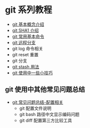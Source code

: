 # git 系列教程

- [git 基本概念介绍](./docs/git基本概念介绍.md)
- [git SHA1 介绍](./docs/git%20SHA1介绍.md)
- [git 常用基本命令](./docs/git常用基本命令.md)
- [git 远程分支](./docs/git远程分支.md)
- git log 命令相关
- git reset 重置
- git 分支
- [git stash 用法](./docs/git%20stash用法.md)
- [git 使用中一些小技巧](./docs/git使用中一些小技巧.md)


## git 使用中其他常见问题总结
- [git 常见问题总结-配置相关](./docs/git常见问题总结-配置相关.md)
    - git 配置文件说明
    - git bash 路径中文显示编码问题
    - git diff 配置第三方比较工具
